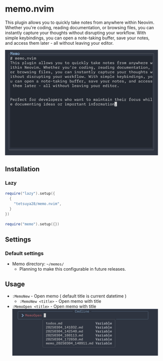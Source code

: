# memo.nvim
This plugin allows you to quickly take notes from anywhere within Neovim. Whether you're coding, reading documentation, or browsing files, you can instantly capture your thoughts without disrupting your workflow. With simple keybindings, you can open a note-taking buffer, save your notes, and access them later - all without leaving your editor.

![](./docs/images/note.png)


## Installation

### Lazy
```lua
require("lazy").setup({
  {
    "tetsuya28/memo.nvim",
  }
})

require("memo").setup({})
```

## Settings
### Default settings
- Memo directory: `~/memos/`
  - Planning to make this configurable in future releases.

## Usage
- `:MemoNew` - Open memo ( default title is current datetime )
  - `:MemoNew <title>` - Open memo with title
- `:MemoOpen <title>` - Open memo with title
![](./docs/images/open.png)
